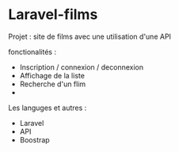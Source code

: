 # Laravel-films

Projet : site de films avec une utilisation d'une API

fonctionalités :
* Inscription / connexion / deconnexion
* Affichage de la liste
* Recherche d'un flim
* 

Les languges et autres :
* Laravel
* API
* Boostrap
